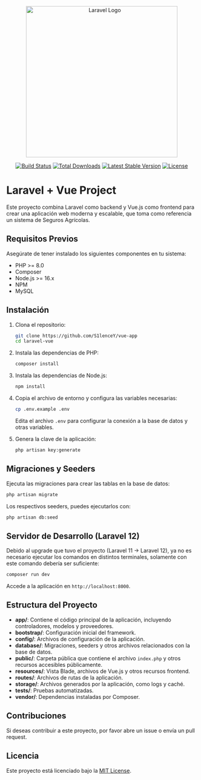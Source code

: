 <p align="center"><a href="https://laravel.com" target="_blank"><img src="https://raw.githubusercontent.com/laravel/art/master/logo-lockup/5%20SVG/2%20CMYK/1%20Full%20Color/laravel-logolockup-cmyk-red.svg" width="400" alt="Laravel Logo"></a></p>

<p align="center">
<a href="https://github.com/laravel/framework/actions"><img src="https://github.com/laravel/framework/workflows/tests/badge.svg" alt="Build Status"></a>
<a href="https://packagist.org/packages/laravel/framework"><img src="https://img.shields.io/packagist/dt/laravel/framework" alt="Total Downloads"></a>
<a href="https://packagist.org/packages/laravel/framework"><img src="https://img.shields.io/packagist/v/laravel/framework" alt="Latest Stable Version"></a>
<a href="https://packagist.org/packages/laravel/framework"><img src="https://img.shields.io/packagist/l/laravel/framework" alt="License"></a>
</p>

# Laravel + Vue Project

Este proyecto combina Laravel como backend y Vue.js como frontend para crear una aplicación web moderna y escalable, que toma como referencia un sistema de Seguros Agrícolas.

## Requisitos Previos

Asegúrate de tener instalado los siguientes componentes en tu sistema:

-   PHP >= 8.0
-   Composer
-   Node.js >= 16.x
-   NPM
-   MySQL

## Instalación

1. Clona el repositorio:

    ```sh
    git clone https://github.com/S1lenceY/vue-app
    cd laravel-vue
    ```

2. Instala las dependencias de PHP:

    ```sh
    composer install
    ```

3. Instala las dependencias de Node.js:

    ```sh
    npm install
    ```

4. Copia el archivo de entorno y configura las variables necesarias:

    ```sh
    cp .env.example .env
    ```

    Edita el archivo `.env` para configurar la conexión a la base de datos y otras variables.

5. Genera la clave de la aplicación:

    ```sh
    php artisan key:generate
    ```

## Migraciones y Seeders

Ejecuta las migraciones para crear las tablas en la base de datos:

```sh
php artisan migrate
```

Los respectivos seeders, puedes ejecutarlos con:

```sh
php artisan db:seed
```

## Servidor de Desarrollo (Laravel 12)

Debido al upgrade que tuvo el proyecto (Laravel 11 -> Laravel 12), ya no es necesario ejecutar los comandos en distintos terminales, solamente con este comando debería ser suficiente:

```sh
composer run dev
```

Accede a la aplicación en `http://localhost:8000`.

## Estructura del Proyecto

-   **app/**: Contiene el código principal de la aplicación, incluyendo controladores, modelos y proveedores.
-   **bootstrap/**: Configuración inicial del framework.
-   **config/**: Archivos de configuración de la aplicación.
-   **database/**: Migraciones, seeders y otros archivos relacionados con la base de datos.
-   **public/**: Carpeta pública que contiene el archivo `index.php` y otros recursos accesibles públicamente.
-   **resources/**: Vista Blade, archivos de Vue.js y otros recursos frontend.
-   **routes/**: Archivos de rutas de la aplicación.
-   **storage/**: Archivos generados por la aplicación, como logs y caché.
-   **tests/**: Pruebas automatizadas.
-   **vendor/**: Dependencias instaladas por Composer.

## Contribuciones

Si deseas contribuir a este proyecto, por favor abre un issue o envía un pull request.

## Licencia

Este proyecto está licenciado bajo la [MIT License](LICENSE).
